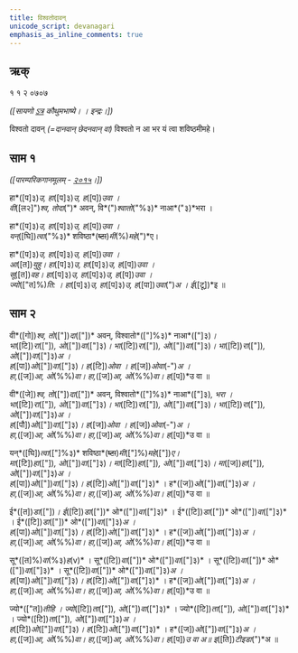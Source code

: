 ```yaml
---
title: विश्वतोदावन् 
unicode_script: devanagari  
emphasis_as_inline_comments: true
---   
```


## ऋक्

१ १ २ ०७०७

*([सायणो [ऽत्र](https://archive.org/details/SamaVedaSanhitaWithSayanabhashyaVolume1SatyavrataSamasrami1874bis/page/n247&sa=D&ust=1542564218916000) कौथुमभाष्ये। । इन्द्रः।])*

विश्वतो दावन् *(=दानवान् छेदनवान् वा)* विश्वतो न आ भर यं त्वा शविष्ठमीमहे।


## साम १

*([पारम्परिकगानमूलम् - [२०१५](https://archive.org/stream/sAmaveda-jaiminIya-paravastu-paramparA-docs/UDAKA%20SAANTHI%20SAAMAANI#page/n2/mode/1up&sa=D&ust=1542425956390000)।])*

हा*([प]३)*उ, हा*([प]३)*उ, ह*([प])*उवा ।  
वी*([ल२]")*श्व, तोदा*(")* अवन्, वि*(")*श्वातो*("%३)* नाआ*("३)*भरा ।

हा*([प]३)*उ, हा*([प]३)*उ, ह*([प])*उवा ।  
यन्*([घि])*त्वा*("%३)* शविष्ठा*(~~ष्टा~~)*मी*(%)*महे*(")*ए।

हा*([प]३)*उ, हा*([प]३)*उ, ह*([प])*उवा ।  
आ*([त])*युहु। हा*([प]३)*उ, हा*([प]३)*उ, ह*([प])*उवा ।   
सू*([त])*वह। हा*([प]३)*उ, हा*([प]३)*उ, ह*([प])*उवा ।  
ज्यो*(["त]%)*ति: । हा*([प]३)*उ, हा*([प]३)*उ, ह*([पा])*उवा*(")*अ ।  ई*([टू])*इ ॥

## साम २

वी*([गो])*श्व, तो*(["])*दा*(["])* अवन्, विश्वातो*(["]%३)* नाआ*(["]३)*।  
भा*([टि])*रा*(["])*, ओ*(["])*वा*(["]३)*। भा*([टि])*रा*(["])*, ओ*(["])*वा*(["]३)*। भा*([टि])*रा*(["])*, ओ*(["])*वा*(["]३)*अ ।  
ह*([पा])*ओ*(["])*वा*(["]३)*। ह*([टि])*ओवा । ह*([ज])*ओवा*(-")*अ ।  
हा,*([ज])*आ, ओ*(%%)*वा। हा,*([ज])*आ, ओ*(%%)*वा। ह*([प])*उ वा ॥

वी*([जे])*श्व, तो*(["])*दा*(["])* अवन्, विश्वातो*(["]%३)* नाआ*(["]३)*, भरा ।  
भा*([टि])*रा*(["])*, ओ*(["])*वा*(["]३)*। भा*([टि])*रा*(["])*, ओ*(["])*वा*(["]३)*। भा*([टि])*रा*(["])*, ओ*(["])*वा*(["]३)*अ ।  
ह*([पौ])*ओ*(["])*वा*(["]३)*। ह*([ज])*ओवा । ह*([ज])*ओवा*(-")*अ ।  
हा,*([ज])*आ, ओ*(%%)*वा। हा,*([ज])*आ, ओ*(%%)*वा। ह*([प])*उ वा ॥

यन्*([घि])*त्वा*(["]%३)* शविष्ठा*(~~ष्टा~~)*मी*(["]%)*महे*(["])*ए।  
मा*([टि])*हा*(["])*, ओ*(["])*वा*(["]३)*। मा*([टि])*हा*(["])*, ओ*(["])*वा*(["]३)*। मा*([ज])*हा*(["])*, ओ*(["])*वा*(["]३)*अ  ।  
ह*([पा])*ओ*(["])*वा*(["]३)*। ह*([टि])*ओ*(["])*वा*(["]३)* । ह*([ज])*ओ*(["])*वा*(["]३)*अ ।  
हा,*([ज])*आ, ओ*(%%)*वा। हा,*([ज])*आ, ओ*(%%)*वा। ह*([प])*उ वा ॥

ई*([त])*डा*(["])*। ई*([टि])*डा*(["])* ओ*(["])*वा*(["]३)* । ई*([टि])*डा*(["])* ओ*(["])*वा*(["]३)* । ई*([टि])*डा*(["])* ओ*(["])*वा*(["]३)*अ ।  
ह*([पा])*ओ*(["])*वा*(["]३)*। ह*([टि])*ओ*(["])*वा*(["]३)* । ह*([ज])*ओ*(["])*वा*(["]३)*अ ।  
हा,*([ज])*आ, ओ*(%%)*वा। हा,*([ज])*आ, ओ*(%%)*वा। ह*([प])*उ वा ॥  

सू*([त]%)*वा*(%३)*ह*(v)* । सू*([टि])*वा*(["])* ओ*(["])*वा*(["]३)* । सू*([टि])*वा*(["])* ओ*(["])*वा*(["]३)* ।  सू*([टि])*वा*(["])* ओ*(["])*वा*(["]३)*अ ।  
ह*([पा])*ओ*(["])*वा*(["]३)*। ह*([टि])*ओ*(["])*वा*(["]३)* । ह*([ज])*ओ*(["])*वा*(["]३)*अ ।  
हा,*([ज])*आ, ओ*(%%)*वा। हा,*([ज])*आ, ओ*(%%)*वा। ह*([प])*उ वा ॥  

ज्यो*(["त])*तीहि । ज्यो*([टि])*ता*(["])*, ओ*(["])*वा*(["]३)* । ज्यो*([टि])*ता*(["])*, ओ*(["])*वा*(["]३)* । ज्यो*([टि])*ता*(["])*, ओ*(["])*वा*(["]३)*अ ।  
ह*([टि])*ओ*(["])*वा*(["]३)*। ह*([टि])*ओ*(["])*वा*(["]३)* । ह*([ज])*ओ*(["])*वा*(["]३)*अ ।  
हा,*([ज])*आ, ओ*(%%)*वा। हा,*([ज])*आ, ओ*(%%)*वा। ह*([प])*उ वा अ॥
इ*([ति])*टीइडा*(")*अ ॥